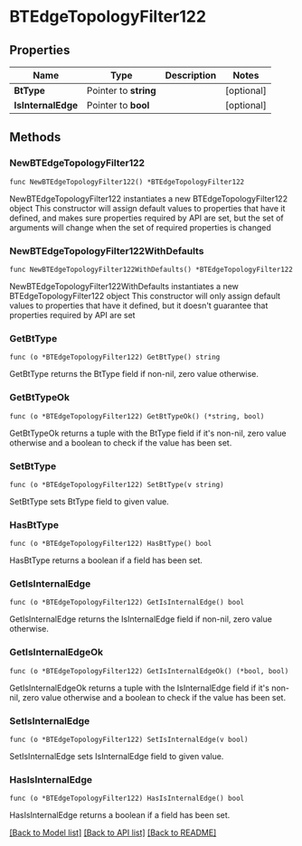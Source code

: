 # BTEdgeTopologyFilter122

## Properties

Name | Type | Description | Notes
------------ | ------------- | ------------- | -------------
**BtType** | Pointer to **string** |  | [optional] 
**IsInternalEdge** | Pointer to **bool** |  | [optional] 

## Methods

### NewBTEdgeTopologyFilter122

`func NewBTEdgeTopologyFilter122() *BTEdgeTopologyFilter122`

NewBTEdgeTopologyFilter122 instantiates a new BTEdgeTopologyFilter122 object
This constructor will assign default values to properties that have it defined,
and makes sure properties required by API are set, but the set of arguments
will change when the set of required properties is changed

### NewBTEdgeTopologyFilter122WithDefaults

`func NewBTEdgeTopologyFilter122WithDefaults() *BTEdgeTopologyFilter122`

NewBTEdgeTopologyFilter122WithDefaults instantiates a new BTEdgeTopologyFilter122 object
This constructor will only assign default values to properties that have it defined,
but it doesn't guarantee that properties required by API are set

### GetBtType

`func (o *BTEdgeTopologyFilter122) GetBtType() string`

GetBtType returns the BtType field if non-nil, zero value otherwise.

### GetBtTypeOk

`func (o *BTEdgeTopologyFilter122) GetBtTypeOk() (*string, bool)`

GetBtTypeOk returns a tuple with the BtType field if it's non-nil, zero value otherwise
and a boolean to check if the value has been set.

### SetBtType

`func (o *BTEdgeTopologyFilter122) SetBtType(v string)`

SetBtType sets BtType field to given value.

### HasBtType

`func (o *BTEdgeTopologyFilter122) HasBtType() bool`

HasBtType returns a boolean if a field has been set.

### GetIsInternalEdge

`func (o *BTEdgeTopologyFilter122) GetIsInternalEdge() bool`

GetIsInternalEdge returns the IsInternalEdge field if non-nil, zero value otherwise.

### GetIsInternalEdgeOk

`func (o *BTEdgeTopologyFilter122) GetIsInternalEdgeOk() (*bool, bool)`

GetIsInternalEdgeOk returns a tuple with the IsInternalEdge field if it's non-nil, zero value otherwise
and a boolean to check if the value has been set.

### SetIsInternalEdge

`func (o *BTEdgeTopologyFilter122) SetIsInternalEdge(v bool)`

SetIsInternalEdge sets IsInternalEdge field to given value.

### HasIsInternalEdge

`func (o *BTEdgeTopologyFilter122) HasIsInternalEdge() bool`

HasIsInternalEdge returns a boolean if a field has been set.


[[Back to Model list]](../README.md#documentation-for-models) [[Back to API list]](../README.md#documentation-for-api-endpoints) [[Back to README]](../README.md)


